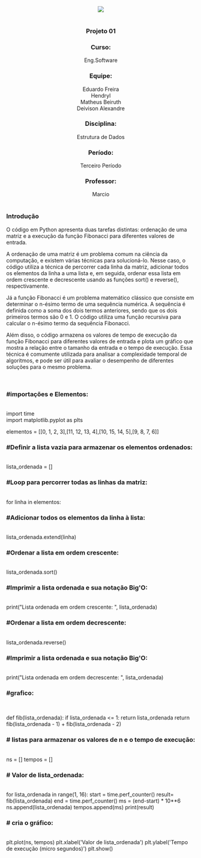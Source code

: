 
<div align="center">
    <img src="https://user-images.githubusercontent.com/80292331/228837470-aeee2713-f2a0-478c-b26b-6ef1b6855eed.png">

</div><br>
<div align="center">
<h3>Projeto 01</h3>
<h3>Curso:</h3>
Eng.Software
    
<h3>Equipe:</h3>   
Eduardo Freira<br>
Hendryl<br>
Matheus Beiruth<br>
Deivison Alexandre
     
<h3>Disciplina:</h3>
Estrutura de Dados

<h3>Período:</h3>
Terceiro Período
    
<h3>Professor:</h3>
Marcio
</div><br>
<div align = "left">
<h3>Introdução</h3>
O código em Python apresenta duas tarefas distintas: ordenação de uma matriz e a execução da função Fibonacci para diferentes valores de entrada.

A ordenação de uma matriz é um problema comum na ciência da computação, e existem várias técnicas para solucioná-lo. Nesse caso, o código utiliza a técnica de percorrer cada linha da matriz, adicionar todos os elementos da linha a uma lista e, em seguida, ordenar essa lista em ordem crescente e decrescente usando as funções sort() e reverse(), respectivamente.

Já a função Fibonacci é um problema matemático clássico que consiste em determinar o n-ésimo termo de uma sequência numérica. A sequência é definida como a soma dos dois termos anteriores, sendo que os dois primeiros termos são 0 e 1. O código utiliza uma função recursiva para calcular o n-ésimo termo da sequência Fibonacci.

Além disso, o código armazena os valores de tempo de execução da função Fibonacci para diferentes valores de entrada e plota um gráfico que mostra a relação entre o tamanho da entrada e o tempo de execução. Essa técnica é comumente utilizada para analisar a complexidade temporal de algoritmos, e pode ser útil para avaliar o desempenho de diferentes soluções para o mesmo problema.
</div><br>
<div align = "left">

<h3>#importações e Elementos:</h3><br>
import time<br>
import matplotlib.pyplot as plts<br>

elementos = [[0, 1, 2, 3],[11, 12, 13, 4],[10, 15, 14, 5],[9, 8, 7, 6]]

<h3>#Definir a lista vazia para armazenar os elementos ordenados:</h3><br>
lista_ordenada = []

<h3>#Loop para percorrer todas as linhas da matriz:</h3><br>
for linha in elementos:

<h3>#Adicionar todos os elementos da linha à lista:</h3><br>
    lista_ordenada.extend(linha)

<h3>#Ordenar a lista em ordem crescente:</h3><br>
    lista_ordenada.sort()

<h3>#Imprimir a lista ordenada e sua notação Big'O:</h3><br>
print("Lista ordenada em ordem crescente: ", lista_ordenada)

<h3>#Ordenar a lista em ordem decrescente:</h3><br>
lista_ordenada.reverse()

<h3>#Imprimir a lista ordenada e sua notação Big'O:</h3><br>
print("Lista ordenada em ordem decrescente: ", lista_ordenada)
    
<h3>#grafico:</h3><br>

def fib(lista_ordenada):
    if lista_ordenada <= 1:
        return lista_ordenada
    return fib(lista_ordenada - 1) + fib(lista_ordenada - 2)

<h3># listas para armazenar os valores de n e o tempo de execução:</h3><br>
ns = []
tempos = []

<h3># Valor de lista_ordenada:</h3><br>
for lista_ordenada in range(1, 16):
    start = time.perf_counter()
    result= fib(lista_ordenada)
    end = time.perf_counter()
    ms = (end-start) * 10**6
    ns.append(lista_ordenada)
    tempos.append(ms)
print(result)
    <h3># cria o gráfico:</h3><br>
plt.plot(ns, tempos)
plt.xlabel('Valor de lista_ordenada')
plt.ylabel('Tempo de execução (micro segundos)')
plt.show()

</div>
